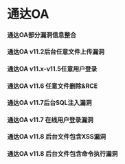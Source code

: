 # 通达OA

#### 通达OA部分漏洞信息整合

#### 通达OA v11.2后台任意文件上传漏洞

#### 通达OA v11.x-v11.5任意用户登录

#### 通达OA v11.6 任意文件删除&RCE

#### 通达OA v11.7后台SQL注入漏洞

#### 通达OA v11.7 在线用户登录漏洞

#### 通达OA v11.8 后台文件包含XSS漏洞

#### 通达OA v11.8 后台文件包含命令执行漏洞



